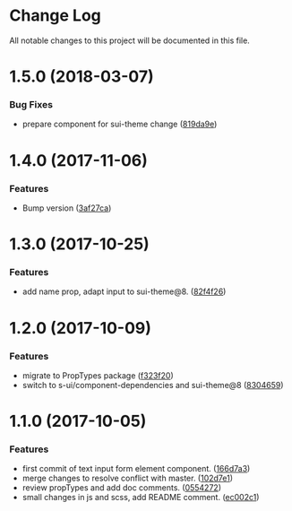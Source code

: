 # Change Log

All notable changes to this project will be documented in this file.

<a name="1.5.0"></a>
# 1.5.0 (2018-03-07)


### Bug Fixes

* prepare component for sui-theme change ([819da9e](https://github.com/SUI-Components/sui-components/commit/819da9e))



<a name="1.4.0"></a>
# 1.4.0 (2017-11-06)


### Features

* Bump version ([3af27ca](https://github.com/SUI-Components/sui-components/commit/3af27ca))



<a name="1.3.0"></a>
# 1.3.0 (2017-10-25)


### Features

* add name prop, adapt input to sui-theme@8. ([82f4f26](https://github.com/SUI-Components/sui-components/commit/82f4f26))



<a name="1.2.0"></a>
# 1.2.0 (2017-10-09)


### Features

* migrate to PropTypes package ([f323f20](https://github.com/SUI-Components/sui-components/commit/f323f20))
* switch to s-ui/component-dependencies and sui-theme@8 ([8304659](https://github.com/SUI-Components/sui-components/commit/8304659))



<a name="1.1.0"></a>
# 1.1.0 (2017-10-05)


### Features

* first commit of text input form element component. ([166d7a3](https://github.com/SUI-Components/sui-components/commit/166d7a3))
* merge changes to resolve conflict with master. ([102d7e1](https://github.com/SUI-Components/sui-components/commit/102d7e1))
* review propTypes and add doc comments. ([0554272](https://github.com/SUI-Components/sui-components/commit/0554272))
* small changes in js and scss, add README comment. ([ec002c1](https://github.com/SUI-Components/sui-components/commit/ec002c1))



